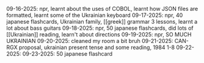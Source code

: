 09-16-2025: npr, learnt about the uses of COBOL, learnt how JSON files are formatted, learnt some of the Ukrainian keyboard
09-17-2025: npr, 40 japanese flashcards, Ukrainian family, [[greek]] grammar 3 lessons, learnt a lot about bass guitars
09-18-2025: npr, 50 japanese flashcards, did lots of [[Ukrainian]] reading, learn't about directions
09-19-2025: npr, SO MUCH UKRAINIAN
09-20-2025: cleaned my room a bit bruh
09-21-2025: CAN-RGX proposal, ukrainian present tense and some reading, 1984 1-8
09-22-2025:
09-23-2025: 50 japanese flashcard